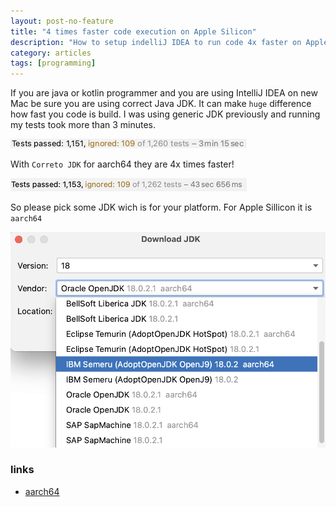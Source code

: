 ```yaml
---
layout: post-no-feature
title: "4 times faster code execution on Apple Silicon"
description: "How to setup indelliJ IDEA to run code 4x faster on Apple chips."
category: articles
tags: [programming]
---
```

If you are java or kotlin programmer and you are using IntelliJ IDEA on new Mac be sure you are using correct Java JDK. It can make `huge` difference how fast you code is build. I was using generic JDK previously and running my tests took more than 3 minutes.

![Old JDK](/images/jdk.png)

With `Correto JDK` for aarch64 they are 4x times faster!

![Correto JDK](/images/apple-jdk.png)


So please pick some JDK wich is for your platform. For Apple Sillicon it is `aarch64`

![Pick correct JDK](/images/jdk-pick.png)


### links
* [aarch64](https://blogs.oracle.com/javamagazine/post/java-arm64-aarch64-development)


